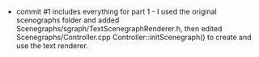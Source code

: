 -  commit #1 includes everything for part 1 - I  used the original scenographs folder and added Scenegraphs/sgraph/TextScenegraphRenderer.h, then edited Scenegraphs/Controller.cpp Controller::initScenegraph() to create and use the text renderer. 
